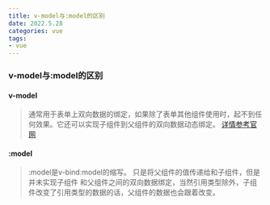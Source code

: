 ```yaml
---
title: v-model与:model的区别
date: 2022.5.28
categories: vue
tags: 
- vue
---
```



### v-model与:model的区别


#### v-model

>通常用于表单上双向数据的绑定，如果除了表单其他组件使用时，起不到任何效果。它还可以实现子组件到父组件的双向数据动态绑定。
[详情参考官网](https://cn.vuejs.org/v2/guide/forms.html)


#### :model

>:model是v-bind:model的缩写。
只是将父组件的值传递给和子组件，但是并未实现子组件
和父组件之间的双向数据绑定，当然引用类型除外，子组件改变了引用类型的数据的话，父组件的数据也会跟着改变。